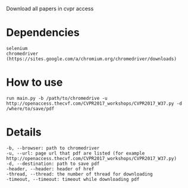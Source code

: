 Download all papers in cvpr access

# Dependencies
    
    selenium
    chromedriver (https://sites.google.com/a/chromium.org/chromedriver/downloads)

# How to use
    
    run main.py -b /path/to/chromedrive -u http://openaccess.thecvf.com/CVPR2017_workshops/CVPR2017_W37.py -d /where/to/save/pdf 

# Details

    -b, --browser: path to chromedriver
    -u, --url: page url that pdf are listed (for example http://openaccess.thecvf.com/CVPR2017_workshops/CVPR2017_W37.py)
    -d, --destination: path to save pdf
    -header, --header: header of href
    -thread, --thread: the number of thread for downloading
    -timeout, --timeout: timeout while downloading pdf
